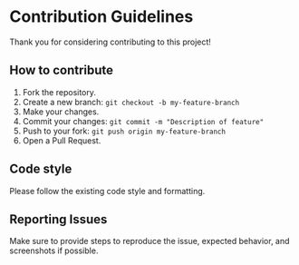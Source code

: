 # Contribution Guidelines

Thank you for considering contributing to this project!  

## How to contribute
1. Fork the repository.
2. Create a new branch: `git checkout -b my-feature-branch`
3. Make your changes.
4. Commit your changes: `git commit -m "Description of feature"`
5. Push to your fork: `git push origin my-feature-branch`
6. Open a Pull Request.

## Code style
Please follow the existing code style and formatting.

## Reporting Issues
Make sure to provide steps to reproduce the issue, expected behavior, and screenshots if possible.

